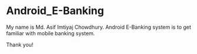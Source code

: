 # Android_E-Banking
 
My name is Md. Asif Imtiyaj Chowdhury. Android E-Banking system is to get familiar with mobile banking system.

Thank you!
